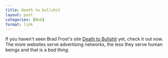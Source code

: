 ```yaml
---
title: Death to bullshit
layout: post
categories: [Web]
format: link
---
```


If you haven't seen Brad Frost's site [Death to Bullshit](http://deathtobullshit.com/) yet, check it out now. The more websites serve advertising networks, the less they serve human beings and that is a _bad thing_.
